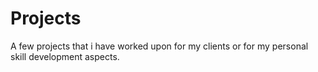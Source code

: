 # Projects
A few projects that i have worked upon for my clients or for my personal skill development aspects.
